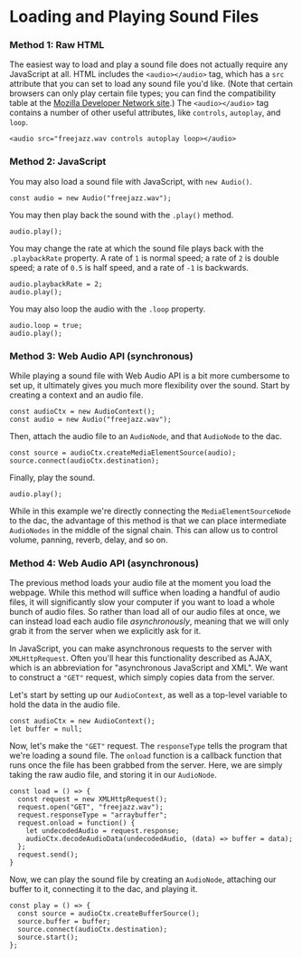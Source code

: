 # Loading and Playing Sound Files

### Method 1: Raw HTML

The easiest way to load and play a sound file does not actually require any
JavaScript at all.  HTML includes the `<audio></audio>` tag, which has a `src`
attribute that you can set to load any sound file you'd like.  (Note that
certain browsers can only play certain file types; you can find the
compatibility table at the [Mozilla Developer Network
site](https://developer.mozilla.org/en-US/docs/Web/HTML/Supported_media_formats#Browser_compatibility).)
The `<audio></audio>` tag contains a number of other useful attributes, like
`controls`, `autoplay`, and `loop`.

	<audio src="freejazz.wav controls autoplay loop></audio>


### Method 2: JavaScript

You may also load a sound file with JavaScript, with `new Audio()`.

	const audio = new Audio("freejazz.wav");

You may then play back the sound with the `.play()` method.

	audio.play();

You may change the rate at which the sound file plays back with the
`.playbackRate` property.  A rate of `1` is normal speed; a rate of `2` is
double speed; a rate of `0.5` is half speed, and a rate of `-1` is backwards.

	audio.playbackRate = 2;
	audio.play();

You may also loop the audio with the `.loop` property.

	audio.loop = true;
	audio.play();


### Method 3: Web Audio API (synchronous)

While playing a sound file with Web Audio API is a bit more cumbersome to set
up, it ultimately gives you much more flexibility over the sound.  Start by
creating a context and an audio file.

	const audioCtx = new AudioContext();
	const audio = new Audio("freejazz.wav");

Then, attach the audio file to an `AudioNode`, and that `AudioNode` to the dac.

	const source = audioCtx.createMediaElementSource(audio);
	source.connect(audioCtx.destination);

Finally, play the sound.

	audio.play();

While in this example we're directly connecting the `MediaElementSourceNode` to
the dac, the advantage of this method is that we can place intermediate
`AudioNodes` in the middle of the signal chain.  This can allow us to control
volume, panning, reverb, delay, and so on.

### Method 4: Web Audio API (asynchronous)

The previous method loads your audio file at the moment you load the webpage.  While
this method will suffice when loading a handful of audio files, it will
significantly slow your computer if you want to load a whole bunch of audio
files.  So rather than load all of our audio files at once, we can instead load
each audio file *asynchronously*, meaning that we will only grab it from the server
when we explicitly ask for it.

In JavaScript, you can make asynchronous requests to the server with
`XMLHttpRequest`.  Often you'll hear this functionality described as AJAX,
which is an abbreviation for "asynchronous JavaScript and XML".  We want to
construct a `"GET"` request, which simply copies data from the server.

Let's start by setting up our `AudioContext`, as well as a top-level variable
to hold the data in the audio file.

	const audioCtx = new AudioContext();
	let buffer = null;

Now, let's make the `"GET"` request.  The `responseType` tells the program that
we're loading a sound file.  The `onload` function is a callback function that
runs once the file has been grabbed from the server.  Here, we are simply
taking the raw audio file, and storing it in our `AudioNode`.

	const load = () => {
	  const request = new XMLHttpRequest();
	  request.open("GET", "freejazz.wav");
	  request.responseType = "arraybuffer";
	  request.onload = function() {
	    let undecodedAudio = request.response;
	    audioCtx.decodeAudioData(undecodedAudio, (data) => buffer = data);
	  };
	  request.send();
	}

Now, we can play the sound file by creating an `AudioNode`, attaching our
buffer to it, connecting it to the dac, and playing it.

	const play = () => {
	  const source = audioCtx.createBufferSource();
	  source.buffer = buffer;
	  source.connect(audioCtx.destination);
	  source.start();
	};

